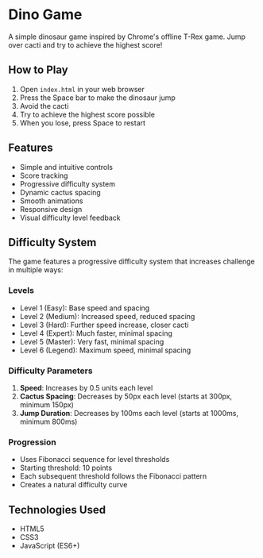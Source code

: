 # Dino Game

A simple dinosaur game inspired by Chrome's offline T-Rex game. Jump over cacti and try to achieve the highest score!

## How to Play

1. Open `index.html` in your web browser
2. Press the Space bar to make the dinosaur jump
3. Avoid the cacti
4. Try to achieve the highest score possible
5. When you lose, press Space to restart

## Features

- Simple and intuitive controls
- Score tracking
- Progressive difficulty system
- Dynamic cactus spacing
- Smooth animations
- Responsive design
- Visual difficulty level feedback

## Difficulty System

The game features a progressive difficulty system that increases challenge in multiple ways:

### Levels
- Level 1 (Easy): Base speed and spacing
- Level 2 (Medium): Increased speed, reduced spacing
- Level 3 (Hard): Further speed increase, closer cacti
- Level 4 (Expert): Much faster, minimal spacing
- Level 5 (Master): Very fast, minimal spacing
- Level 6 (Legend): Maximum speed, minimal spacing

### Difficulty Parameters
1. **Speed**: Increases by 0.5 units each level
2. **Cactus Spacing**: Decreases by 50px each level (starts at 300px, minimum 150px)
3. **Jump Duration**: Decreases by 100ms each level (starts at 1000ms, minimum 800ms)

### Progression
- Uses Fibonacci sequence for level thresholds
- Starting threshold: 10 points
- Each subsequent threshold follows the Fibonacci pattern
- Creates a natural difficulty curve

## Technologies Used

- HTML5
- CSS3
- JavaScript (ES6+) 